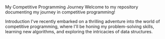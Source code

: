 My Competitive Programming Journey
Welcome to my repository documenting my journey in competitive programming! 

Introduction
I've recently embarked on a thrilling adventure into the world of competitive programming, where I'll be honing my problem-solving skills, learning new algorithms, and exploring the intricacies of data structures.
